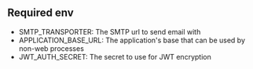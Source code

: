 ## Required env

* SMTP_TRANSPORTER: The SMTP url to send email with
* APPLICATION_BASE_URL: The application's base that can be used by non-web processes
* JWT_AUTH_SECRET: The secret to use for JWT encryption
